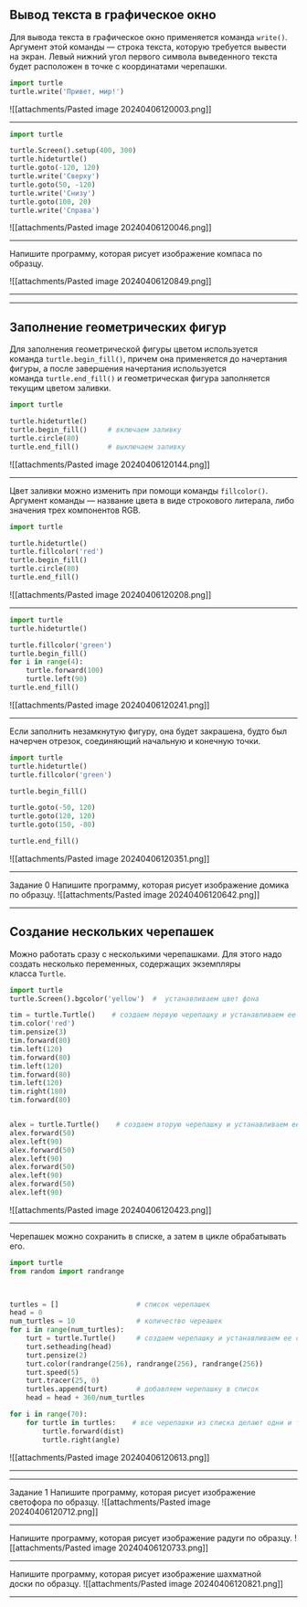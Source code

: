 ## Вывод текста в графическое окно

Для вывода текста в графическое окно применяется команда `write()`. Аргумент этой команды — строка текста, которую требуется вывести на экран. Левый нижний угол первого символа выведенного текста будет расположен в точке с координатами черепашки.

```python
import turtle 
turtle.write('Пpивeт, мир!')
```

![[attachments/Pasted image 20240406120003.png]]

---
```python
import turtle

turtle.Screen().setup(400, 300)
turtle.hideturtle()
turtle.goto(-120, 120)
turtle.write('Сверху')
turtle.goto(50, -120)
turtle.write('Снизу')
turtle.goto(100, 20)
turtle.write('Справа')

```

![[attachments/Pasted image 20240406120046.png]]

----
Напишите программу, которая рисует изображение компаса по образцу.

![[attachments/Pasted image 20240406120849.png]]

---

---
## Заполнение геометрических фигур

Для заполнения геометрической фигуры цветом используется команда `turtle.begin_fill()`, причем она применяется до начертания фигуры, а после завершения начертания используется команда `turtle.end_fill()` и геометрическая фигура заполняется текущим цветом заливки.

```python
import turtle

turtle.hideturtle()
turtle.begin_fill()     # включаем заливку
turtle.circle(80)
turtle.end_fill()       # выключаем заливку
```

![[attachments/Pasted image 20240406120144.png]]

---
Цвет заливки можно изменить при помощи команды `fillcolor()`. Аргумент команды — название цвета в виде строкового литерала, либо значения трех компонентов RGB.

```python
import turtle

turtle.hideturtle()
turtle.fillcolor('red')
turtle.begin_fill()
turtle.circle(80)
turtle.end_fill()
```

![[attachments/Pasted image 20240406120208.png]]

---
```python
import turtle 
turtle.hideturtle()

turtle.fillcolor('green') 
turtle.begin_fill() 
for i in range(4): 
    turtle.forward(100) 
    turtle.left(90) 
turtle.end_fill()
```


![[attachments/Pasted image 20240406120241.png]]


---
Если заполнить незамкнутую фигуру, она будет закрашена, будто был начерчен отрезок, соединяющий начальную и конечную точки.

```python
import turtle
turtle.hideturtle()
turtle.fillcolor('green')

turtle.begin_fill()

turtle.goto(-50, 120)
turtle.goto(120, 120)
turtle.goto(150, -80)

turtle.end_fill()
```

![[attachments/Pasted image 20240406120351.png]]

---
Задание 0
Напишите программу, которая рисует изображение домика по образцу.
![[attachments/Pasted image 20240406120642.png]]


---
## Создание нескольких черепашек

Можно работать сразу с несколькими черепашками. Для этого надо создать несколько переменных, содержащих экземпляры класса `Turtle`.

```python
import turtle
turtle.Screen().bgcolor('yellow')  #  устанавливаем цвет фона

tim = turtle.Turtle()    # создаем первую черепашку и устанавливаем ее свойства
tim.color('red')
tim.pensize(3)
tim.forward(80)
tim.left(120)
tim.forward(80)
tim.left(120)
tim.forward(80)
tim.left(120)
tim.right(180)
tim.forward(80)


alex = turtle.Turtle()    # создаем вторую черепашку и устанавливаем ее свойства
alex.forward(50)
alex.left(90)
alex.forward(50)
alex.left(90)
alex.forward(50)
alex.left(90)
alex.forward(50)
alex.left(90)
```

![[attachments/Pasted image 20240406120423.png]]


---
Черепашек можно сохранить в списке, а затем в цикле обрабатывать его.

```python
import turtle
from random import randrange
  


turtles = []                   # список черепашек
head = 0
num_turtles = 10               # количество череашек
for i in range(num_turtles):
    turt = turtle.Turtle()     # создаем черепашку и устанавливаем ее свойства
    turt.setheading(head)
    turt.pensize(2)
    turt.color(randrange(256), randrange(256), randrange(256))
    turt.speed(5)
    turt.tracer(25, 0)
    turtles.append(turt)       # добавляем черепашку в список
    head = head + 360/num_turtles

for i in range(70):
    for turtle in turtles:    # все черепашки из списка делают одни и те же действия
        turtle.forward(dist)
        turtle.right(angle)
```

![[attachments/Pasted image 20240406120613.png]]

---

---
Задание 1
Напишите программу, которая рисует изображение светофора по образцу.
![[attachments/Pasted image 20240406120712.png]]

---
Напишите программу, которая рисует изображение радуги по образцу.
![[attachments/Pasted image 20240406120733.png]]

---
Напишите программу, которая рисует изображение шахматной доски по образцу.
![[attachments/Pasted image 20240406120821.png]]

---
